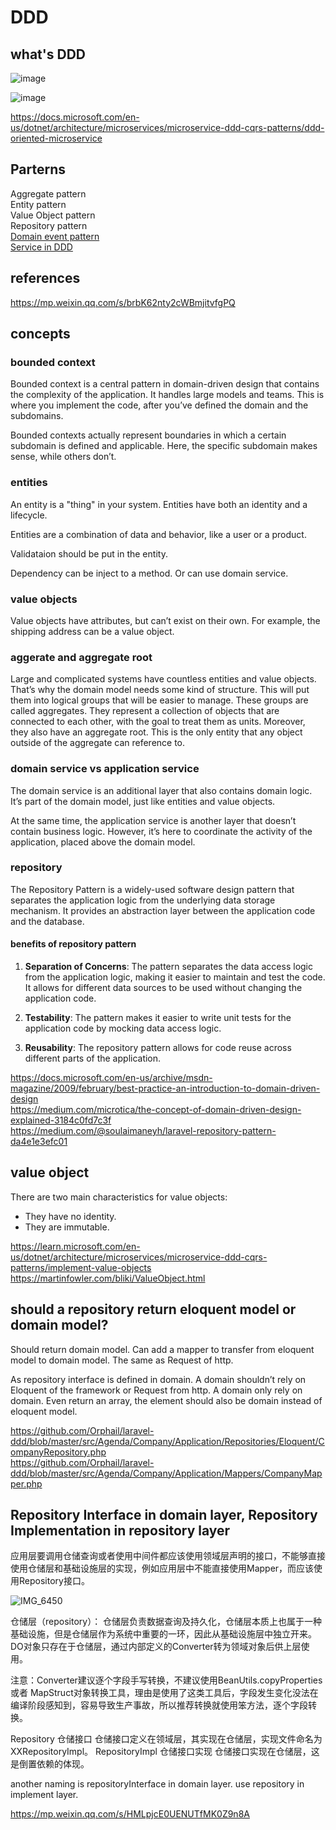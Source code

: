 # DDD

## what's DDD

![image](https://user-images.githubusercontent.com/1209204/180417050-6146b2a1-e5f6-46df-8dc8-abef6f1da166.png)

![image](https://user-images.githubusercontent.com/1209204/180417210-36803ce5-d249-475c-a4cc-5129e42a6e25.png)


https://docs.microsoft.com/en-us/dotnet/architecture/microservices/microservice-ddd-cqrs-patterns/ddd-oriented-microservice

## Parterns

Aggregate pattern  
Entity pattern  
Value Object pattern  
Repository pattern  
[Domain event pattern](ddd-event-pattern.md)   
[Service in DDD](ddd-service.md)

## references

https://mp.weixin.qq.com/s/brbK62nty2cWBmjitvfgPQ  

## concepts

### bounded context

Bounded context is a central pattern in domain-driven design that contains the complexity of the application. It handles large models and teams. This is where you implement the code, after you’ve defined the domain and the subdomains.

Bounded contexts actually represent boundaries in which a certain subdomain is defined and applicable. Here, the specific subdomain makes sense, while others don’t.

### entities

An entity is a "thing" in your system. Entities have both an identity and a lifecycle.

Entities are a combination of data and behavior, like a user or a product. 

Validataion should be put in the entity.

Dependency can be inject to a method. Or can use domain service.

### value objects

Value objects have attributes, but can’t exist on their own. For example, the shipping address can be a value object.

### aggerate and aggregate root

Large and complicated systems have countless entities and value objects. That’s why the domain model needs some kind of structure. This will put them into logical groups that will be easier to manage. These groups are called aggregates. They represent a collection of objects that are connected to each other, with the goal to treat them as units. Moreover, they also have an aggregate root. This is the only entity that any object outside of the aggregate can reference to.

### domain service vs application service

The domain service is an additional layer that also contains domain logic. It’s part of the domain model, just like entities and value objects. 

At the same time, the application service is another layer that doesn’t contain business logic. However, it’s here to coordinate the activity of the application, placed above the domain model.

### repository

The Repository Pattern is a widely-used software design pattern that separates the application logic from the underlying data storage mechanism. It provides an abstraction layer between the application code and the database.

#### benefits of repository pattern

1. **Separation of Concerns**: The pattern separates the data access logic from the application logic, making it easier to maintain and test the code. It allows for different data sources to be used without changing the application code.

2. **Testability**: The pattern makes it easier to write unit tests for the application code by mocking data access logic.

3. **Reusability**: The repository pattern allows for code reuse across different parts of the application.

https://docs.microsoft.com/en-us/archive/msdn-magazine/2009/february/best-practice-an-introduction-to-domain-driven-design  
https://medium.com/microtica/the-concept-of-domain-driven-design-explained-3184c0fd7c3f  
https://medium.com/@soulaimaneyh/laravel-repository-pattern-da4e1e3efc01  

## value object

There are two main characteristics for value objects:
- They have no identity.
- They are immutable.

https://learn.microsoft.com/en-us/dotnet/architecture/microservices/microservice-ddd-cqrs-patterns/implement-value-objects  
https://martinfowler.com/bliki/ValueObject.html  

## should a repository return eloquent model or domain model?

Should return domain model. Can add a mapper to transfer from eloquent model to domain model.  The same as Request of http.

As repository interface is defined in domain. A domain shouldn’t rely on Eloquent of the framework or Request from http. A domain only rely on domain. Even return an array, the element should also be domain instead of eloquent model.

https://github.com/Orphail/laravel-ddd/blob/master/src/Agenda/Company/Application/Repositories/Eloquent/CompanyRepository.php  
https://github.com/Orphail/laravel-ddd/blob/master/src/Agenda/Company/Application/Mappers/CompanyMapper.php  

## Repository Interface in domain layer, Repository Implementation in repository layer

应用层要调用仓储查询或者使用中间件都应该使用领域层声明的接口，不能够直接使用仓储层和基础设施层的实现，例如应用层中不能直接使用Mapper，而应该使用Repository接口。

![IMG_6450](https://github.com/lz2510/TechInterview/assets/1209204/fa1965f4-f7a6-48f6-a256-6caa29a9dad8)

仓储层（repository）：
仓储层负责数据查询及持久化，仓储层本质上也属于一种基础设施，但是仓储层作为系统中重要的一环，因此从基础设施层中独立开来。 DO对象只存在于仓储层，通过内部定义的Converter转为领域对象后供上层使用。

注意：Converter建议逐个字段手写转换，不建议使用BeanUtils.copyProperties 或者 MapStruct对象转换工具，理由是使用了这类工具后，字段发生变化没法在编译阶段感知到，容易导致生产事故，所以推荐转换就使用笨方法，逐个字段转换。


Repository 仓储接口
仓储接口定义在领域层，其实现在仓储层，实现文件命名为 XXRepositoryImpl。
RepositoryImpl 仓储接口实现
仓储接口实现在仓储层，这是倒置依赖的体现。

another naming is repositoryInterface in domain layer. use repository in implement layer.

https://mp.weixin.qq.com/s/HMLpjcE0UENUTfMK0Z9n8A
